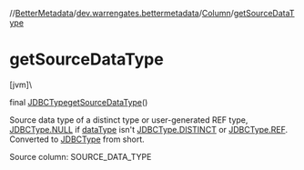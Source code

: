 //[BetterMetadata](../../../index.md)/[dev.warrengates.bettermetadata](../index.md)/[Column](index.md)/[getSourceDataType](get-source-data-type.md)

# getSourceDataType

[jvm]\

final [JDBCType](https://docs.oracle.com/javase/8/docs/api/java/sql/JDBCType.html)[getSourceDataType](get-source-data-type.md)()

Source data type of a distinct type or user-generated REF type, [JDBCType.NULL](https://docs.oracle.com/javase/8/docs/api/java/sql/JDBCType.html#NULL) if [dataType](index.md#658359486%2FProperties%2F-1216412040) isn't [JDBCType.DISTINCT](https://docs.oracle.com/javase/8/docs/api/java/sql/JDBCType.html#DISTINCT) or [JDBCType.REF](https://docs.oracle.com/javase/8/docs/api/java/sql/JDBCType.html#REF). Converted to [JDBCType](https://docs.oracle.com/javase/8/docs/api/java/sql/JDBCType.html) from short.

Source column: SOURCE_DATA_TYPE
